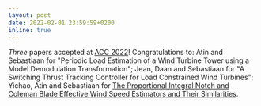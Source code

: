 ```yaml
---
layout: post
date: 2022-02-01 23:59:59+0200
inline: true
---
```


_Three_ papers accepted at [ACC 2022](https://acc2022.a2c2.org)! Congratulations to: Atin and Sebastiaan for "Periodic Load Estimation of a Wind Turbine Tower using a Model Demodulation Transformation"; Jean, Daan and Sebastiaan for "A Switching Thrust Tracking Controller for Load Constrained Wind Turbines"; Yichao, Atin and Sebastiaan for [The Proportional Integral Notch and Coleman Blade Effective Wind Speed Estimators and Their Similarities](http://arxiv.org/abs/2110.00639).
<!-- Hope my students will be able to get a VISA on time, otherwise we'll have to join remotely again :disappointed: . -->

